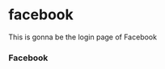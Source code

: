 # facebook

This is gonna be the login page of Facebook
<!doctype html>
<html>
  <head>
    <title>
      facebook.com
    </title>
  </head>
  
  <body>
    <h3> Facebook </h3>
    <br>
   
  </body>
